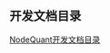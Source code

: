 ## 开发文档目录

[NodeQuant开发文档目录](https://github.com/zhangshuiyong/nodequant-doc/blob/master/SUMMARY.md)



